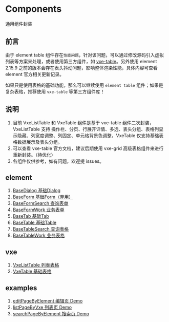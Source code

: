 # Components
通用组件封装

## 前言
由于 element table 组件存在`性能问题`，针对该问题，可以通过修改源码引入虚拟列表等方案来处理，或者使用第三方组件，如 [vxe-table](https://vxetable.cn/v3/#/table/start/install)。另外使用 element 2.15.9 之前的版本会存在表头抖动问题，影响整体渲染性能，具体内容可查看 element 官方相关更新记录。

如果只是使用表格的基础功能，那么可以继续使用 `element table` 组件；如果是复杂表格，推荐使用 `vxe-table` 等第三方组件库！

## 说明
1. 目前 VxeListTable 和 VxeTable 组件是基于 vxe-table 组件二次封装，VxeListTable 支持 操作栏、分页、行展开详情、多选、表头分组、表格列显示隐藏、列宽度调整、列固定、单元格背景色调整，VxeTable 仅支持基础表格数据展示及表头分组。
2. 可以查看 vxe-table 官方文档，建议后期使用 vxe-grid 高级表格组件来进行重新封装。（待优化）
3. 各组件仅供参考，如有问题，欢迎提 issues。

## element
1. [BaseDialog 基础Dialog](https://github.com/chenyicai622/Components/tree/main/element/BaseDialog)
2. [BaseForm 基础Form（弃用）](https://github.com/chenyicai622/Components/tree/main/element/BaseForm)
3. [BaseFormSearch 查询表单](https://github.com/chenyicai622/Components/tree/main/element/BaseFormSearc)
4. [BaseFormWork 业务表单](https://github.com/chenyicai622/Components/tree/main/element/BaseFormWork)
5. [BaseTab 基础Tab](https://github.com/chenyicai622/Components/tree/main/element/BaseTab)
6. [BaseTable 基础Table](https://github.com/chenyicai622/Components/tree/main/element/BaseTable)
7. [BaseTableSearch 查询表格](https://github.com/chenyicai622/Components/tree/main/element/BaseTableSearch)
8. [BaseTableWork 业务表格](https://github.com/chenyicai622/Components/tree/main/element/BaseTableWork)

## vxe
1. [VxeListTable 列表表格](https://github.com/chenyicai622/Components/tree/main/vxe/VxeListTable)
2. [VxeTable 基础表格](https://github.com/chenyicai622/Components/tree/main/vxe/VxeTable)

## examples
1. [editPageByElement 编辑页 Demo](https://github.com/chenyicai622/Components/tree/main/examples/editPageByElement)
2. [listPageByVxe 列表页 Demo](https://github.com/chenyicai622/Components/tree/main/examples/listPageByVxe)
3. [searchPageByElement 搜索页 Demo](https://github.com/chenyicai622/Components/tree/main/examples/searchPageByElement)
